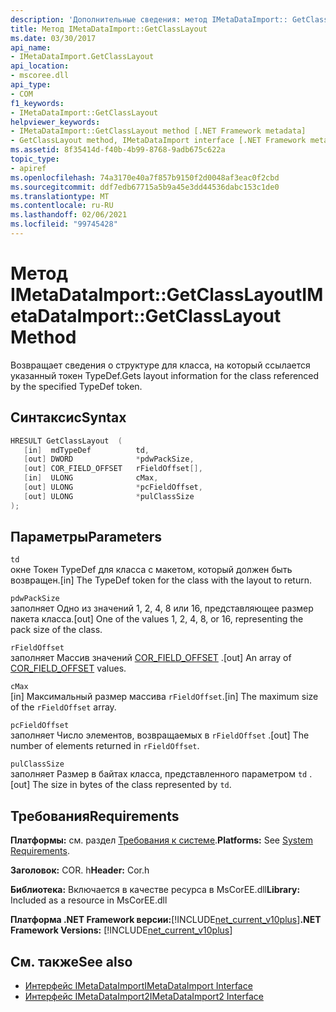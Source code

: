 ```yaml
---
description: 'Дополнительные сведения: метод IMetaDataImport:: GetClassLayout'
title: Метод IMetaDataImport::GetClassLayout
ms.date: 03/30/2017
api_name:
- IMetaDataImport.GetClassLayout
api_location:
- mscoree.dll
api_type:
- COM
f1_keywords:
- IMetaDataImport::GetClassLayout
helpviewer_keywords:
- IMetaDataImport::GetClassLayout method [.NET Framework metadata]
- GetClassLayout method, IMetaDataImport interface [.NET Framework metadata]
ms.assetid: 8f35414d-f40b-4b99-8768-9adb675c622a
topic_type:
- apiref
ms.openlocfilehash: 74a3170e40a7f857b9150f2d0048af3eac0f2cbd
ms.sourcegitcommit: ddf7edb67715a5b9a45e3dd44536dabc153c1de0
ms.translationtype: MT
ms.contentlocale: ru-RU
ms.lasthandoff: 02/06/2021
ms.locfileid: "99745428"
---
```

# <a name="imetadataimportgetclasslayout-method"></a><span data-ttu-id="4d220-103">Метод IMetaDataImport::GetClassLayout</span><span class="sxs-lookup"><span data-stu-id="4d220-103">IMetaDataImport::GetClassLayout Method</span></span>

<span data-ttu-id="4d220-104">Возвращает сведения о структуре для класса, на который ссылается указанный токен TypeDef.</span><span class="sxs-lookup"><span data-stu-id="4d220-104">Gets layout information for the class referenced by the specified TypeDef token.</span></span>  
  
## <a name="syntax"></a><span data-ttu-id="4d220-105">Синтаксис</span><span class="sxs-lookup"><span data-stu-id="4d220-105">Syntax</span></span>  
  
```cpp  
HRESULT GetClassLayout  (
   [in]  mdTypeDef          td,
   [out] DWORD              *pdwPackSize,  
   [out] COR_FIELD_OFFSET   rFieldOffset[],  
   [in]  ULONG              cMax,  
   [out] ULONG              *pcFieldOffset,  
   [out] ULONG              *pulClassSize  
);  
```  
  
## <a name="parameters"></a><span data-ttu-id="4d220-106">Параметры</span><span class="sxs-lookup"><span data-stu-id="4d220-106">Parameters</span></span>  

 `td`  
 <span data-ttu-id="4d220-107">окне Токен TypeDef для класса с макетом, который должен быть возвращен.</span><span class="sxs-lookup"><span data-stu-id="4d220-107">[in] The TypeDef token for the class with the layout to return.</span></span>  
  
 `pdwPackSize`  
 <span data-ttu-id="4d220-108">заполняет Одно из значений 1, 2, 4, 8 или 16, представляющее размер пакета класса.</span><span class="sxs-lookup"><span data-stu-id="4d220-108">[out] One of the values 1, 2, 4, 8, or 16, representing the pack size of the class.</span></span>  
  
 `rFieldOffset`  
 <span data-ttu-id="4d220-109">заполняет Массив значений [COR_FIELD_OFFSET](cor-field-offset-structure.md) .</span><span class="sxs-lookup"><span data-stu-id="4d220-109">[out] An array of [COR_FIELD_OFFSET](cor-field-offset-structure.md) values.</span></span>  
  
 `cMax`  
 <span data-ttu-id="4d220-110">[in] Максимальный размер массива `rFieldOffset`.</span><span class="sxs-lookup"><span data-stu-id="4d220-110">[in] The maximum size of the `rFieldOffset` array.</span></span>  
  
 `pcFieldOffset`  
 <span data-ttu-id="4d220-111">заполняет Число элементов, возвращаемых в `rFieldOffset` .</span><span class="sxs-lookup"><span data-stu-id="4d220-111">[out] The number of elements returned in `rFieldOffset`.</span></span>  
  
 `pulClassSize`  
 <span data-ttu-id="4d220-112">заполняет Размер в байтах класса, представленного параметром `td` .</span><span class="sxs-lookup"><span data-stu-id="4d220-112">[out] The size in bytes of the class represented by `td`.</span></span>  
  
## <a name="requirements"></a><span data-ttu-id="4d220-113">Требования</span><span class="sxs-lookup"><span data-stu-id="4d220-113">Requirements</span></span>  

 <span data-ttu-id="4d220-114">**Платформы:** см. раздел [Требования к системе](../../get-started/system-requirements.md).</span><span class="sxs-lookup"><span data-stu-id="4d220-114">**Platforms:** See [System Requirements](../../get-started/system-requirements.md).</span></span>  
  
 <span data-ttu-id="4d220-115">**Заголовок:** COR. h</span><span class="sxs-lookup"><span data-stu-id="4d220-115">**Header:** Cor.h</span></span>  
  
 <span data-ttu-id="4d220-116">**Библиотека:** Включается в качестве ресурса в MsCorEE.dll</span><span class="sxs-lookup"><span data-stu-id="4d220-116">**Library:** Included as a resource in MsCorEE.dll</span></span>  
  
 <span data-ttu-id="4d220-117">**Платформа .NET Framework версии:**[!INCLUDE[net_current_v10plus](../../../../includes/net-current-v10plus-md.md)]</span><span class="sxs-lookup"><span data-stu-id="4d220-117">**.NET Framework Versions:** [!INCLUDE[net_current_v10plus](../../../../includes/net-current-v10plus-md.md)]</span></span>  
  
## <a name="see-also"></a><span data-ttu-id="4d220-118">См. также</span><span class="sxs-lookup"><span data-stu-id="4d220-118">See also</span></span>

- [<span data-ttu-id="4d220-119">Интерфейс IMetaDataImport</span><span class="sxs-lookup"><span data-stu-id="4d220-119">IMetaDataImport Interface</span></span>](imetadataimport-interface.md)
- [<span data-ttu-id="4d220-120">Интерфейс IMetaDataImport2</span><span class="sxs-lookup"><span data-stu-id="4d220-120">IMetaDataImport2 Interface</span></span>](imetadataimport2-interface.md)
